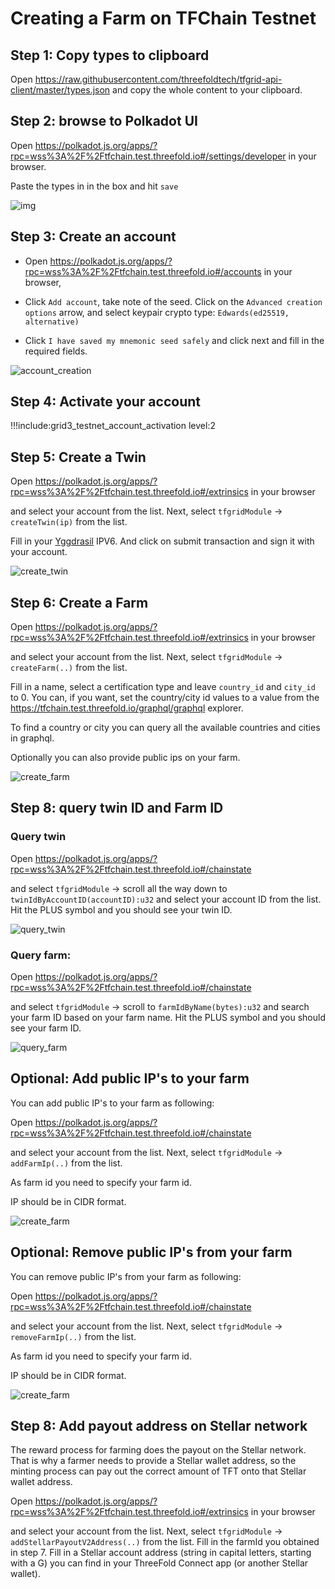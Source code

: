 # Creating a Farm on TFChain Testnet

## Step 1: Copy types to clipboard

Open https://raw.githubusercontent.com/threefoldtech/tfgrid-api-client/master/types.json and copy the whole content to your clipboard.

## Step 2: browse to Polkadot UI

Open https://polkadot.js.org/apps/?rpc=wss%3A%2F%2Ftfchain.test.threefold.io#/settings/developer in your browser.

Paste the types in in the box and hit `save`

![img](img/copy_types_1.jpg)

## Step 3: Create an account

- Open https://polkadot.js.org/apps/?rpc=wss%3A%2F%2Ftfchain.test.threefold.io#/accounts in your browser, 

- Click `Add account`, take note of the seed. Click on the `Advanced creation options` arrow, and select keypair crypto type: `Edwards(ed25519, alternative)`

- Click `I have saved my mnemonic seed safely` and click next and fill in the required fields.

![account_creation](img/account_create_1.jpg)

## Step 4: Activate your account

!!!include:grid3_testnet_account_activation level:2

## Step 5: Create a Twin

Open https://polkadot.js.org/apps/?rpc=wss%3A%2F%2Ftfchain.test.threefold.io#/extrinsics in your browser 

and select your account from the list. Next, select `tfgridModule` -> `createTwin(ip)` from the list.

Fill in your [Yggdrasil](https://github.com/yggdrasil-network/yggdrasil-go) IPV6. And click on submit transaction and sign it with your account.

![create_twin](img/create_twin_1.jpg)

## Step 6: Create a Farm

Open https://polkadot.js.org/apps/?rpc=wss%3A%2F%2Ftfchain.test.threefold.io#/extrinsics in your browser

and select your account from the list. Next, select `tfgridModule` -> `createFarm(..)` from the list.

Fill in a name, select a certification type and leave `country_id` and `city_id` to 0. You can, if you want, set the country/city id values to a value from the https://tfchain.test.threefold.io/graphql/graphql explorer. 

To find a country or city you can query all the available countries and cities in graphql.

Optionally you can also provide public ips on your farm.

![create_farm](img/create_farm_1.jpg)



## Step 8: query twin ID and Farm ID

### Query twin

Open https://polkadot.js.org/apps/?rpc=wss%3A%2F%2Ftfchain.test.threefold.io#/chainstate

and select `tfgridModule` -> scroll all the way down to `twinIdByAccountID(accountID):u32` and select your account ID from the list. Hit the PLUS symbol and you should see your twin ID.

![query_twin](img/query_twin_1.jpg)

### Query farm:

Open https://polkadot.js.org/apps/?rpc=wss%3A%2F%2Ftfchain.test.threefold.io#/chainstate

and select `tfgridModule` -> scroll to `farmIdByName(bytes):u32` and search your farm ID based on your farm name. Hit the PLUS symbol and you should see your farm ID.

![query_farm](img/query_farm_1.jpg)

## Optional: Add public IP's to your farm

You can add public IP's to your farm as following:

Open https://polkadot.js.org/apps/?rpc=wss%3A%2F%2Ftfchain.test.threefold.io#/chainstate

and select your account from the list. Next, select `tfgridModule` -> `addFarmIp(..)` from the list.

As farm id you need to specify your farm id.

IP should be in CIDR format.

![create_farm](img/add_public_ip.png)

## Optional: Remove public IP's from your farm

You can remove public IP's from your farm as following:

Open https://polkadot.js.org/apps/?rpc=wss%3A%2F%2Ftfchain.test.threefold.io#/chainstate

and select your account from the list. Next, select `tfgridModule` -> `removeFarmIp(..)` from the list.

As farm id you need to specify your farm id.

IP should be in CIDR format.

![create_farm](img/remove_public_ip.png)

## Step 8: Add payout address on Stellar network

The reward process for farming does the payout on the Stellar network. 
That is why a farmer needs to provide a Stellar wallet address, so the minting process can pay out the correct amount of TFT onto that Stellar wallet address. 

Open https://polkadot.js.org/apps/?rpc=wss%3A%2F%2Ftfchain.test.threefold.io#/extrinsics in your browser

and select your account from the list. Next, select `tfgridModule` -> `addStellarPayoutV2Address(..)` from the list.
Fill in the farmId you obtained in step 7. 
Fill in a Stellar account address (string in capital letters, starting with a G) you can find in your ThreeFold Connect app (or another Stellar wallet). 
